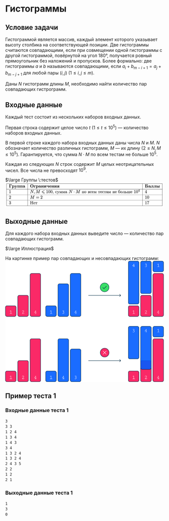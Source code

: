 # Гистограммы

## Условие задачи

Гистограммой является массив, каждый элемент которого указывает высоту столбика на соответствующей позиции.
Две гистограммы считаются совпадающими, если при совмещении одной гистограммы с другой гистограммой, повёрнутой на угол 180°, получается ровный прямоугольник без наложений и пропусков. Более формально: две гистограммы $a$ и $b$ называются совпадающими, если $a_i+b_{m-i+1}=a_j+b_{m-j+1}$ для любой пары $(i, j)$ $(1 \le i,j \le m)$.

Даны $N$ гистограмм длины $M$, необходимо найти количество пар совпадающих гистрограмм.

## Входные данные

Каждый тест состоит из нескольких наборов входных данных.

Первая строка содержит целое число $t$ $(1 \le t \le 10^5)$ — количество наборов входных данных.

В первой строке каждого набора входных данных даны числа $N$ и $M$. $N$ обозначает количество различных гистограмм, $M$ — их длину $(2 \le N, M \le 10^5).$ Гарантируется, что сумма $N \cdot M$ по всем тестам не больше $10^5$.

Каждая из следующих $N$ строк содержит $M$ целых неотрицательных чисел. Все числа не превосходят $10^9$.

$\large Группы \:тестов$
![image1](./image1.png)

## Выходные данные

Для каждого набора входных данных выведите число — количество пар совпадающих гистограмм.

$\large Иллюстрация$

На картинке пример пар совпадающих и несовпадающих гистограмм:
![image2](./image2.png)

## Пример теста 1

### Входные данные теста 1

```bash
3
3 3
1 2 4
1 3 4
1 4 3
3 4
1 3 2 4
1 3 2 4
2 4 3 5
2 2
1 2
2 1
```

### Выходные данные теста 1

```bash
1
3
0
```
